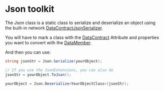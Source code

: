 # Json toolkit

The Json class is a static class to serialize and deserialize an object using the built-in network [DataContractJsonSerializer](https://msdn.microsoft.com/en-us/library/system.runtime.serialization.json.datacontractjsonserializer.aspx).

You will have to mark a class with the [DataContract](https://msdn.microsoft.com/en-us/library/system.runtime.serialization.datacontractattribute.aspx) Attribute and properties you want to convert with the [DataMember](https://msdn.microsoft.com/en-us/library/system.runtime.serialization.datamemberattribute.aspx).

And then you can use:

```csharp
string jsonStr = Json.Serialize(yourObject);

// If you use the JsonExtensions, you can also do
jsonStr = yourObject.ToJson();

yourObject = Json.Deserialize<YourObjectClass>(jsonStr);
```